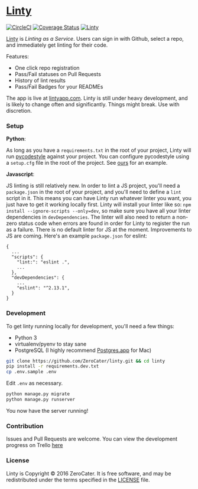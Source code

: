 # [Linty](https://www.lintyapp.com)
[![CircleCI](https://circleci.com/gh/ZeroCater/linty.svg?style=svg)](https://circleci.com/gh/ZeroCater/linty)
[![Coverage Status](https://coveralls.io/repos/github/ZeroCater/linty/badge.svg?branch=master)](https://coveralls.io/github/ZeroCater/linty?branch=master)
[![Linty](https://www.lintyapp.com/repo/ZeroCater/linty/badge.svg)](https://www.lintyapp.com/repo/ZeroCater/linty)

[Linty](https://www.lintyapp.com) is _Linting as a Service_. Users can sign in with Github, select a repo, and immediately get linting for their code.

Features:
* One click repo registration
* Pass/Fail statuses on Pull Requests
* History of lint results
* Pass/Fail Badges for your READMEs

The app is live at [lintyapp.com](https://www.lintyapp.com). Linty is still under heavy development, and is likely to change often and significantly. Things might break. Use with discretion.

### Setup

**Python**:

As long as you have a `requirements.txt` in the root of your project, Linty will run [pycodestyle](https://github.com/PyCQA/pycodestyle) against your project. You can configure pycodestyle using a `setup.cfg` file in the root of the project. See [ours](https://github.com/ZeroCater/linty/blob/master/setup.cfg) for an example.

**Javascript**:

JS linting is still relatively new. In order to lint a JS project, you'll need a `package.json` in the root of your project, and you'll need to define a `lint` script in it. This means you can have Linty run whatever linter you want, you just have to get it working locally first. Linty will install your linter like so: `npm install --ignore-scripts --only=dev`, so make sure you have all your linter dependencies in `devDependencies`. The linter will also need to return a non-zero status code when errors are found in order for Linty to register the run as a failure. There is no default linter for JS at the moment. Improvements to JS are coming.
Here's an example `package.json` for eslint:
```
{
  ...
  "scripts": {
    "lint:": "eslint .",
    ...
  },
  "devDependencies": {
    ...
    "eslint": "^2.13.1",
  }
}
```

### Development

To get linty running locally for development, you'll need a few things:
* Python 3
* virtualenv/pyenv to stay sane
* PostgreSQL (I highly recommend [Postgres.app](http://postgresapp.com/) for Mac)

```bash
git clone https://github.com/ZeroCater/linty.git && cd linty
pip install -r requirements.dev.txt
cp .env.sample .env

```

Edit `.env` as necessary.

```bash
python manage.py migrate
python manage.py runserver
```

You now have the server running!

### Contribution

Issues and Pull Requests are welcome.
You can view the development progress on Trello [here](https://trello.com/b/w6mQAxUG/linty)


### License

Linty is Copyright © 2016 ZeroCater. It is free software, and may be
redistributed under the terms specified in the [LICENSE](LICENSE) file.
